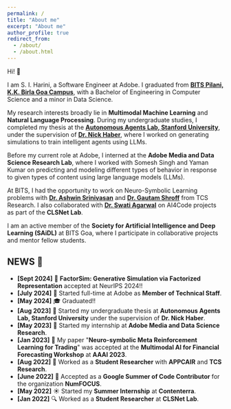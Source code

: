 ```yaml
---
permalink: /
title: "About me"
excerpt: "About me"
author_profile: true
redirect_from: 
  - /about/
  - /about.html
---
```

Hi! 👋


I am S. I. Harini, a Software Engineer at Adobe. I graduated from [**BITS Pilani, K.K. Birla Goa Campus**](https://www.bits-pilani.ac.in/goa/), with a Bachelor of Engineering in Computer Science and a minor in Data Science.

My research interests broadly lie in **Multimodal Machine Learning** and **Natural Language Processing**. During my undergraduate studies, I completed my thesis at the [**Autonomous Agents Lab, Stanford University**](https://www.autonomousagents.stanford.edu/), under the supervision of [**Dr. Nick Haber**](https://profiles.stanford.edu/nicholas-haber), where I worked on generating simulations to train intelligent agents using LLMs.

Before my current role at Adobe, I interned at the **Adobe Media and Data Science Research Lab**, where I worked with Somesh Singh and Yaman Kumar on predicting and modeling different types of behavior in response to given types of content using large language models (LLMs).

At BITS, I had the opportunity to work on Neuro-Symbolic Learning problems with [**Dr. Ashwin Srinivasan**](https://scholar.google.com.au/citations?user=zpNTeogAAAAJ&hl=en) and [**Dr. Gautam Shroff**](https://scholar.google.co.in/citations?user=f70Rc2wAAAAJ&hl=en) from TCS Research. I also collaborated with [**Dr. Swati Agarwal**](https://scholar.google.co.in/citations?user=-zk-xD0AAAAJ&hl=en) on AI4Code projects as part of the **CLSNet Lab**.

I am an active member of the **Society for Artificial Intelligence and Deep Learning (SAiDL)** at BITS Goa, where I participate in collaborative projects and mentor fellow students.

## **NEWS** 📰
- **[Sept 2024]** 📄 **FactorSim: Generative Simulation via Factorized Representation** accepted at NeurIPS 2024!!
- **[July 2024]** 🎉 Started full-time at Adobe as **Member of Technical Staff**.
- **[May 2024]** 🎓 Graduated!!
- **[Aug 2023]** 🚀 Started my undergraduate thesis at **Autonomous Agents Lab, Stanford University** under the supervision of **Dr. Nick Haber**.
- **[May 2023]** 🌟 Started my internship at **Adobe Media and Data Science Research**.
- **[Jan 2023]** 📄 My paper "**Neuro-symbolic Meta Reinforcement Learning for Trading**" was accepted at the **Multimodal AI for Financial Forecasting Workshop** at **AAAI 2023**.
- **[Aug 2022]** 🧠 Worked as a **Student Researcher** with **APPCAIR** and **TCS Research**.
- **[June 2022]** 🤝 Accepted as a **Google Summer of Code Contributor** for the organization **NumFOCUS**.
- **[May 2022]** ☀️ Started my **Summer Internship** at **Contenterra**.
- **[Jan 2022]** 🔍 Worked as a **Student Researcher** at **CLSNet Lab**.
